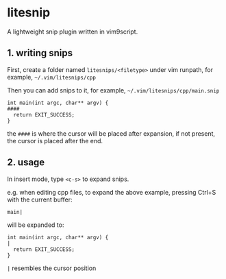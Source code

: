 litesnip
========

A lightweight snip plugin written in vim9script.

## 1. writing snips

First, create a folder named `litesnips/<filetype>` under vim runpath, for example, `~/.vim/litesnips/cpp`

Then you can add snips to it, for example, `~/.vim/litesnips/cpp/main.snip`

```
int main(int argc, char** argv) {
####
  return EXIT_SUCCESS;
}
```

the `####` is where the cursor will be placed after expansion, if not present, the cursor is placed after the end.

## 2. usage

In insert mode, type `<c-s>` to expand snips.

e.g. when editing cpp files, to expand the above example, pressing Ctrl+S with the current buffer:

```
main|
```

will be expanded to:

```
int main(int argc, char** argv) {
|
  return EXIT_SUCCESS;
}
```

`|` resembles the cursor position

